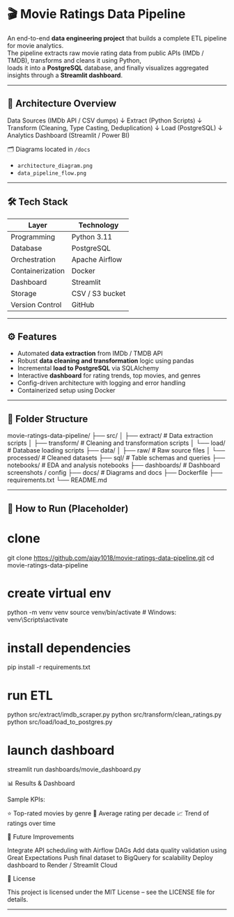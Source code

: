 # 🎬 Movie Ratings Data Pipeline

An end-to-end **data engineering project** that builds a complete ETL pipeline for movie analytics.  
The pipeline extracts raw movie rating data from public APIs (IMDb / TMDB), transforms and cleans it using Python,  
loads it into a **PostgreSQL** database, and finally visualizes aggregated insights through a **Streamlit dashboard**.

---

## 🧱 Architecture Overview

Data Sources (IMDb API / CSV dumps)
↓
Extract (Python Scripts)
↓
Transform (Cleaning, Type Casting, Deduplication)
↓
Load (PostgreSQL)
↓
Analytics Dashboard (Streamlit / Power BI)


🗂️ Diagrams located in `/docs`  
- `architecture_diagram.png`  
- `data_pipeline_flow.png`

---

## 🛠️ Tech Stack

| Layer | Technology |
|-------|-------------|
| Programming | Python 3.11 |
| Database | PostgreSQL |
| Orchestration | Apache Airflow |
| Containerization | Docker |
| Dashboard | Streamlit |
| Storage | CSV / S3 bucket |
| Version Control | GitHub |

---

## ⚙️ Features

- Automated **data extraction** from IMDb / TMDB API  
- Robust **data cleaning and transformation** logic using pandas  
- Incremental **load to PostgreSQL** via SQLAlchemy  
- Interactive **dashboard** for rating trends, top movies, and genres  
- Config-driven architecture with logging and error handling  
- Containerized setup using Docker  

---

## 📂 Folder Structure

movie-ratings-data-pipeline/
├── src/
│ ├── extract/ # Data extraction scripts
│ ├── transform/ # Cleaning and transformation scripts
│ └── load/ # Database loading scripts
├── data/
│ ├── raw/ # Raw source files
│ └── processed/ # Cleaned datasets
├── sql/ # Table schemas and queries
├── notebooks/ # EDA and analysis notebooks
├── dashboards/ # Dashboard screenshots / config
├── docs/ # Diagrams and docs
├── Dockerfile
├── requirements.txt
└── README.md

---

## 🚀 How to Run (Placeholder)

# clone
git clone https://github.com/ajay1018/movie-ratings-data-pipeline.git
cd movie-ratings-data-pipeline

# create virtual env
python -m venv venv
source venv/bin/activate   # Windows: venv\Scripts\activate

# install dependencies
pip install -r requirements.txt

# run ETL
python src/extract/imdb_scraper.py
python src/transform/clean_ratings.py
python src/load/load_to_postgres.py

# launch dashboard
streamlit run dashboards/movie_dashboard.py


📊 Results & Dashboard

Sample KPIs:

⭐ Top-rated movies by genre
🎯 Average rating per decade
📈 Trend of ratings over time


🔮 Future Improvements

Integrate API scheduling with Airflow DAGs
Add data quality validation using Great Expectations
Push final dataset to BigQuery for scalability
Deploy dashboard to Render / Streamlit Cloud


🧾 License

This project is licensed under the MIT License – see the LICENSE file for details.

---